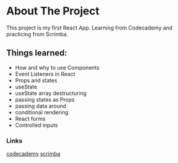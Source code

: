 # About The Project

This project is my first React App. Learning from Codecademy and practicing from Scrimba.

## Things learned:
- How and why to use Components
- Event Listeners in React
- Props and states
- useState
- useState array destructuring
- passing states as Props
- passing data around
- conditional rendering
- React forms
- Controlled inputs

### Links
[codecademy](https://codecademy.com/)
[scrimba](https://scrimba.com/)
